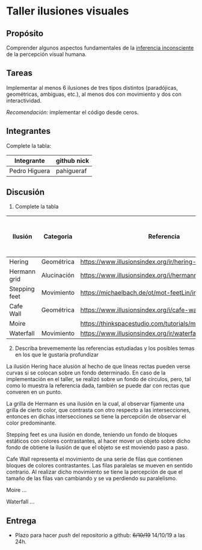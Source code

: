 # Taller ilusiones visuales

## Propósito

Comprender algunos aspectos fundamentales de la [inferencia inconsciente](https://github.com/VisualComputing/Cognitive) de la percepción visual humana.

## Tareas

Implementar al menos 6 ilusiones de tres tipos distintos (paradójicas, geométricas, ambiguas, etc.), al menos dos con movimiento y dos con interactividad.

*Recomendación:* implementar el código desde ceros.

## Integrantes

Complete la tabla:

| Integrante     | github nick |
|----------------|-------------|
| Pedro Higuera  | pahigueraf  |

## Discusión

1. Complete la tabla

| Ilusión       | Categoria           | Referencia                                                 | Tipo de interactividad (si aplica) | URL código base (si aplica) |
|---------------|---------------------|------------------------------------------------------------|------------------------------------|-----------------------------|
| Hering        | Geométrica          | https://www.illusionsindex.org/ir/hering-illusion          |                                    |                             |
| Hermann grid  | Alucinación         | https://www.illusionsindex.org/i/hermann-grid              |                                    |                             |
| Stepping feet | Movimiento          | https://michaelbach.de/ot/mot-feetLin/index.html           |                                    |                             |
| Cafe Wall     | Geométrica          | https://www.illusionsindex.org/i/cafe-wall-illusion        |                                    |                             |
| Moire         |                     | https://thinkspacestudio.com/tutorials/moire_loops_in_java |                                    |                             |
| Waterfall     | Movimiento          | https://www.illusionsindex.org/ir/waterfall-illusion       |                                    |                             |

2. Describa brevememente las referencias estudiadas y los posibles temas en los que le gustaría profundizar


La ilusión Hering hace alusión al hecho de que líneas rectas pueden verse curvas si se colocan sobre un fondo determinado. En caso de la implementación en el taller, se realizó sobre un fondo de círculos, pero, tal como lo muestra la referencia dada, también se puede dar con rectas que converen en un punto.

La grilla de Hermann es una ilusión en la cual, al observar fijamente una grilla de cierto color, que contrasta con otro respecto a las intersecciones, entonces en dichas intersecciones se tiene la percepción de observar el color predominante.

Stepping feet es una ilusión en donde, teniendo un fondo de bloques estáticos con colores contrastantes, al hacer mover un objeto sobre dicho fondo de obtiene la ilusión de que el objeto se est moviendo paso a paso.

Cafe Wall representa el movimiento de una serie de filas que contienen bloques de colores contrastantes. Las filas paralelas se mueven en sentido contrario. Al realizar dicho movimiento se tiene la percepción de que el tamaño de las filas van cambiando y se va perdiendo su paralelismo.

Moire ...

Waterfall ...
## Entrega

* Plazo para hacer _push_ del repositorio a github: ~~6/10/19~~ 14/10/19 a las 24h.
